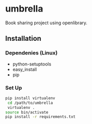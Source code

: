umbrella
========

Book sharing project using openlibrary.

Installation
------

### Dependenies (Linux)

* python-setuptools
* easy_install  
* pip

### Set Up
``` bash
pip install virtualenv
 cd /path/to/umbrella
 virtualenv .
source bin/activate
pip install -r requirements.txt 

```

